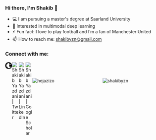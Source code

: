 ### Hi there, I'm Shakib 👋 

- 💻 I am pursuing a master's degree at Saarland University
- 🌱 Interested in multimodal deep learning
- ⚡ Fun fact: I love to play football and I’m a fan of Manchester United
- 📫 How to reach me: shakibyzn@gmail.com

### Connect with me:

[<img align="left" alt="Saarland University" width="22px" src="https://raw.githubusercontent.com/iconic/open-iconic/master/svg/globe.svg" />][website]
[<img align="left" alt="Shakib Yazdani | Twitter" width="22px" src="https://cdn.jsdelivr.net/npm/simple-icons@v3/icons/twitter.svg" />][twitter]
[<img align="left" alt="Shakib Yazdani | LinkedIn" width="22px" src="https://cdn.jsdelivr.net/npm/simple-icons@v3/icons/linkedin.svg" />][linkedin]
[<img align="left" alt="Shakib Yazdani | Google Scholar" width="22px" src="https://cdn.jsdelivr.net/npm/simple-icons@3.13.0/icons/googlescholar.svg" />][google-scholar]

<br />
<br />
<br />

<div>
  <img width="45%" align="left" src="https://github-readme-stats.vercel.app/api/top-langs?username=shakibyzn&show_icons=true&locale=en&layout=compact" alt="hejazizo" />
  <img width="50%"  src="https://github-readme-streak-stats.herokuapp.com/?user=shakibyzn&" alt="shakibyzn" />
</div>


[twitter]: https://twitter.com/iamshakibYz
[linkedin]: https://www.linkedin.com/in/shakib-yazdani/
[google-scholar]: https://scholar.google.com/citations?user=afvFKdwAAAAJ&hl=en
[website]: https://www.uni-saarland.de/lehrstuhl/sorge/personen/studentische-mitarbeiter/shakib-yazdani.html

